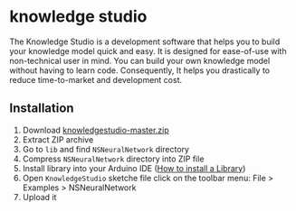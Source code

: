 # knowledge studio

The Knowledge Studio is a development software that helps you to build your knowledge model quick and easy. 
It is designed for ease-of-use with non-technical user in mind.
You can build your own knowledge model without having to learn code.
Consequently, It helps you drastically to reduce time-to-market and development cost.


Installation
----------------

1. Download [knowledgestudio-master.zip](https://github.com/nepes-ai/knowledgestudio.git)
2. Extract ZIP archive
3. Go to `lib` and find `NSNeuralNetwork` directory 
4. Compress `NSNeuralNetwork` directory into ZIP file
5. Install library into your Arduino IDE ([How to install a Library](https://www.arduino.cc/en/Guide/Libraries))
6. Open `KnowledgeStudio` sketche file click on the toolbar menu: File > Examples > NSNeuralNetwork
7. Upload it
